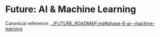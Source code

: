 # Future: AI & Machine Learning

Canonical reference: [../FUTURE_ROADMAP.md#phase-6-ai--machine-learning](../FUTURE_ROADMAP.md#phase-6-ai--machine-learning)
